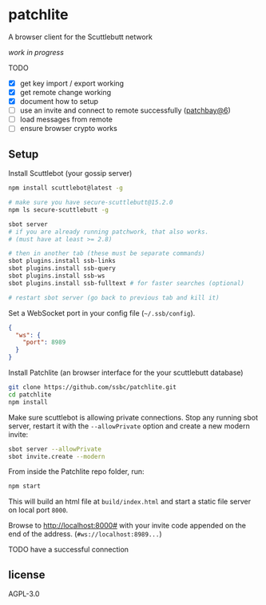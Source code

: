 # patchlite

A browser client for the Scuttlebutt network

_work in progress_

TODO

- [x] get key import / export working
- [x] get remote change working
- [x] document how to setup
- [ ] use an invite and connect to remote successfully ([patchbay@6](https://github.com/ssbc/patchbay/blob/v6/modules_basic/invite.js))
- [ ] load messages from remote
- [ ] ensure browser crypto works

## Setup

Install Scuttlebot (your gossip server)

```sh
npm install scuttlebot@latest -g

# make sure you have secure-scuttlebutt@15.2.0
npm ls secure-scuttlebutt -g

sbot server
# if you are already running patchwork, that also works.
# (must have at least >= 2.8)

# then in another tab (these must be separate commands)
sbot plugins.install ssb-links
sbot plugins.install ssb-query
sbot plugins.install ssb-ws
sbot plugins.install ssb-fulltext # for faster searches (optional)

# restart sbot server (go back to previous tab and kill it)
```

Set a WebSocket port in your config file (`~/.ssb/config`).

``` json
{
  "ws": {
    "port": 8989
  }
}
```

Install Patchlite (an browser interface for the your scuttlebutt database)

```sh
git clone https://github.com/ssbc/patchlite.git
cd patchlite
npm install
```

Make sure scuttlebot is allowing private connections. Stop any running sbot server, restart it with the `--allowPrivate` option and create a new modern invite:

```sh
sbot server --allowPrivate
sbot invite.create --modern
```

From inside the Patchlite repo folder, run:

```sh
npm start
```

This will build an html file at `build/index.html` and start a static file server on local port `8000`.

Browse to <http://localhost:8000#> with your invite code appended on the end of the address. (`#ws://localhost:8989...`)

TODO have a successful connection

## license

AGPL-3.0
